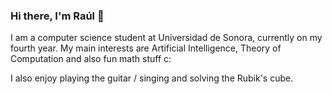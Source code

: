 ### Hi there, I'm Raúl 👋

I am a computer science student at Universidad de Sonora, currently on my fourth year.
My main interests are Artificial Intelligence, Theory of Computation and also fun math stuff c:

I also enjoy playing the guitar / singing and solving the Rubik's cube.

